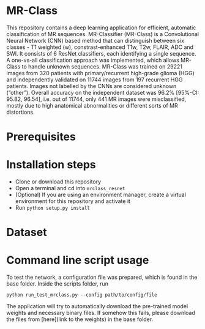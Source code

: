 # MR-Class

This repository contains a deep learning application for efficient, automatic classification of MR sequences. 
MR-Classifier (MR-Class) is a Convolutional Neural Network (CNN) based method that can distinguish between six classes - T1 weighted (w), constrast-enhanced T1w, T2w, FLAIR, ADC and SWI. It consists of 6 ResNet classifiers, each identifying a single sequence. 
A one-vs-all classification approach was implemented, which allows MR-Class to handle unknown sequences. MR-Class was trained on 29221 images from 320 patients with primary/recurrent high-grade glioma (HGG) and independently validated on 11744 images from 197 recurrent HGG patients. Images not labelled by the CNNs are considered unknown (“other”). Overall accuracy on the independent dataset was 96.2% [95%-CI: 95.82, 96.54], i.e. out of 11744, only 441 MR images were misclassified, mostly due to high anatomical abnormalities or different sorts of MR distortions. 

# Prerequisites

# Installation steps

* Clone or download this repository
* Open a terminal and cd into ```mrclass_resnet``` 
* (Optional) If you are using an environment manager, create a virtual environment for this repository and activate it 
* Run ```python setup.py install```

# Dataset



# Command line script usage

To test the network, a configuration file was prepared, which is found in the base folder. Inside the scripts folder, run 
```
python run_test_mrclass.py --config path/to/config/file
```
The application will try to automatically download the pre-trained model weights and necessary binary files. If somehow this fails, please download the files from [here](link to the weights) in the base folder. 

